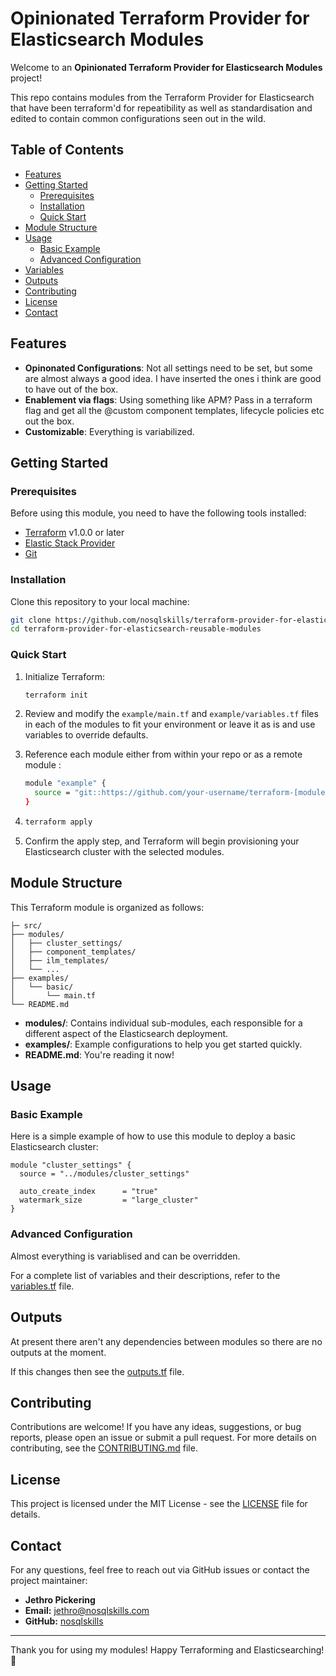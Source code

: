 # Opinionated Terraform Provider for Elasticsearch Modules

Welcome to an **Opinionated Terraform Provider for Elasticsearch Modules** project! 

This repo contains modules from the Terraform Provider for Elasticsearch that have been terraform'd for repeatibility as well as standardisation and edited to contain common configurations seen out in the wild.

## Table of Contents

- [Features](#features)
- [Getting Started](#getting-started)
  - [Prerequisites](#prerequisites)
  - [Installation](#installation)
  - [Quick Start](#quick-start)
- [Module Structure](#module-structure)
- [Usage](#usage)
  - [Basic Example](#basic-example)
  - [Advanced Configuration](#advanced-configuration)
- [Variables](#variables)
- [Outputs](#outputs)
- [Contributing](#contributing)
- [License](#license)
- [Contact](#contact)

## Features

- **Opinonated Configurations**: Not all settings need to be set, but some are almost always a good idea. I have inserted the ones i think are good to have out of the box.
- **Enablement via flags**: Using something like APM? Pass in a terraform flag and get all the @custom component templates, lifecycle policies etc out the box.
- **Customizable**: Everything is variabilized.

## Getting Started

### Prerequisites

Before using this module, you need to have the following tools installed:

- [Terraform](https://www.terraform.io/downloads.html) v1.0.0 or later
- [Elastic Stack Provider](https://registry.terraform.io/providers/elastic/elasticstack/latest/docs)
- [Git](https://git-scm.com/)

### Installation

Clone this repository to your local machine:

```bash
git clone https://github.com/nosqlskills/terraform-provider-for-elasticsearch-reusable-modules.git
cd terraform-provider-for-elasticsearch-reusable-modules
```

### Quick Start

1. Initialize Terraform:

    ```bash
    terraform init
    ```

2. Review and modify the `example/main.tf` and `example/variables.tf` files in each of the modules to fit your environment or leave it as is and use variables to override defaults.

3. Reference each module either from within your repo or as a remote module :

    ```bash
    module "example" {
      source = "git::https://github.com/your-username/terraform-[module-name].git"
    }
    ```
4. 
    ```bash
    terraform apply
    ```

5. Confirm the apply step, and Terraform will begin provisioning your Elasticsearch cluster with the selected modules.

## Module Structure

This Terraform module is organized as follows:

```
├─ src/
├── modules/
│   ├── cluster_settings/
│   ├── component_templates/
│   ├── ilm_templates/
│   └── ...
├── examples/
│   └── basic/
│       └── main.tf
└── README.md
```

- **modules/**: Contains individual sub-modules, each responsible for a different aspect of the Elasticsearch deployment.
- **examples/**: Example configurations to help you get started quickly.
- **README.md**: You're reading it now!

## Usage

### Basic Example

Here is a simple example of how to use this module to deploy a basic Elasticsearch cluster:

```hcl
module "cluster_settings" {
  source = "../modules/cluster_settings"

  auto_create_index      = "true"
  watermark_size         = "large_cluster"
}
```

### Advanced Configuration

Almost everything is variablised and can be overridden.

For a complete list of variables and their descriptions, refer to the [variables.tf](modules/.../variables.tf) file.

## Outputs

At present there aren't any dependencies between modules so there are no outputs at the moment.

If this changes then see the [outputs.tf](modules/.../outputs.tf) file.

## Contributing

Contributions are welcome! If you have any ideas, suggestions, or bug reports, please open an issue or submit a pull request. For more details on contributing, see the [CONTRIBUTING.md](CONTRIBUTING.md) file.

## License

This project is licensed under the MIT License - see the [LICENSE](LICENSE) file for details.

## Contact

For any questions, feel free to reach out via GitHub issues or contact the project maintainer:

- **Jethro Pickering**
- **Email:** jethro@nosqlskills.com
- **GitHub:** [nosqlskills](https://github.com/nosqlskills)

---

Thank you for using my modules! Happy Terraforming and Elasticsearching! 🎉
